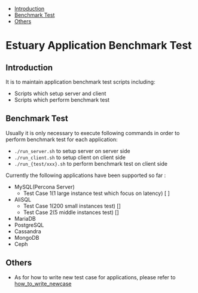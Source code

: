 * [Introduction](#1)
* [Benchmark Test](#2)
* [Others](#3)

# Estuary Application Benchmark Test 
## <a name="1">Introduction</a>
It is to maintain application benchmark test scripts including:
- Scripts which setup server and client 
- Scripts which perform benchmark test  

## <a name="2">Benchmark Test</a>
Usually it is only necessary to execute following commands in order to perform benchmark test for each application:
- `./run_server.sh` to setup server on server side
- `./run_client.sh` to setup client on client side
- `./run_{test/xxx}.sh` to perform benchmark test on client side

Currently the following applications have been supported so far :
- MySQL(Percona Server)
  - Test Case 1(1 large instance test which focus on latency) [ ]
- AliSQL
  - Test Case 1(200 small instances test) []
  - Test Case 2(5 middle instances test) []
- MariaDB
- PostgreSQL
- Cassandra
- MongoDB
- Ceph
                                           
## <a name="3">Others</a>
- As for how to write new test case for applications, please refer to [how_to_write_newcase](https://github.com/sjtuhjh/appbenchmark/edit/master/how_to_write_newcase.md)

